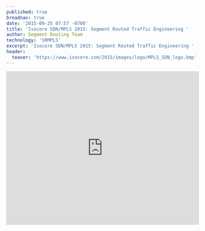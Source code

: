 ```yaml
---
published: true
breadnav: true
date: '2015-09-25 07:57 -0700'
title: 'Isocore SDN/MPLS 2015: Segment Routed Traffic Engineering '
author: Segment Routing Team
technology: 'SRMPLS'
excerpt: 'Isocore SDN/MPLS 2015: Segment Routed Traffic Engineering '
header:
  teaser: 'https://www.isocore.com/2015/images/logo/MPLS_SDN_logo.bmp'
---
```



<iframe src="https://app.box.com/embed/preview/7vgf94iert9v9jni6dylhj0zr2440twe?theme=dark" width="100%" height="400px" frameborder="0" marginwidth="0" marginheight="0" scrolling="no" style="border:1px solid #CCC; border-width:1px; margin-bottom:5px; max-width: 100%;" allowfullscreen webkitallowfullscreen msallowfullscreen></iframe>
